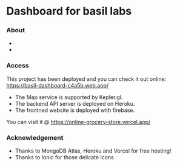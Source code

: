 # Dashboard for basil labs

### About

* 
* 

### Access
This project has been deployed and you can check it out online: https://basil-dashboard-c4a5b.web.app/

* The Map service is supported by Kepler.gl.
* The backend API server is deployed on Heroku.
* The frontned website is deployed with firebase.

You can visit it @ https://online-grocery-store.vercel.app/

### Acknowledgement

* Thanks to MongoDB Atlas, Heroku and Vercel for free hosting!
* Thanks to Ionic for those delicate icons